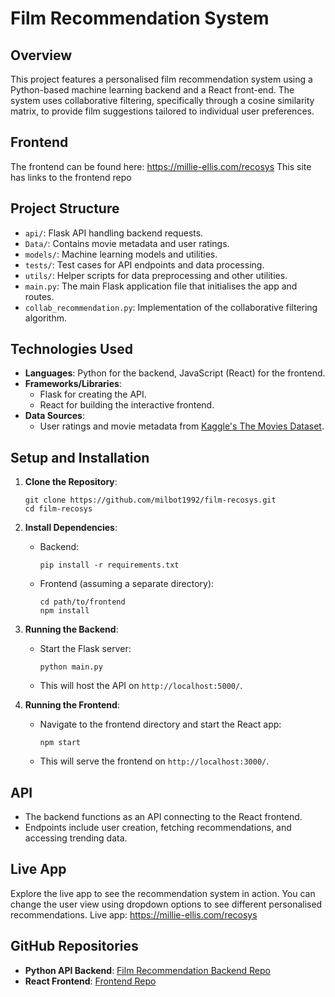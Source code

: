 # Film Recommendation System

## Overview
This project features a personalised film recommendation system using a Python-based machine learning backend and a React front-end. The system uses collaborative filtering, specifically through a cosine similarity matrix, to provide film suggestions tailored to individual user preferences.

## Frontend
The frontend can be found here: https://millie-ellis.com/recosys
This site has links to the frontend repo

## Project Structure
- `api/`: Flask API handling backend requests.
- `Data/`: Contains movie metadata and user ratings.
- `models/`: Machine learning models and utilities.
- `tests/`: Test cases for API endpoints and data processing.
- `utils/`: Helper scripts for data preprocessing and other utilities.
- `main.py`: The main Flask application file that initialises the app and routes.
- `collab_recommendation.py`: Implementation of the collaborative filtering algorithm.

## Technologies Used
- **Languages**: Python for the backend, JavaScript (React) for the frontend.
- **Frameworks/Libraries**:
  - Flask for creating the API.
  - React for building the interactive frontend.
- **Data Sources**:
  - User ratings and movie metadata from [Kaggle's The Movies Dataset](https://www.kaggle.com/datasets/rounakbanik/the-movies-dataset).

## Setup and Installation
1. **Clone the Repository**:
    ```
    git clone https://github.com/milbot1992/film-recosys.git
    cd film-recosys
    ```

2. **Install Dependencies**:
    - Backend:
        ```
        pip install -r requirements.txt
        ```
    - Frontend (assuming a separate directory):
        ```
        cd path/to/frontend
        npm install
        ```

3. **Running the Backend**:
    - Start the Flask server:
        ```
        python main.py
        ```
    - This will host the API on `http://localhost:5000/`.

4. **Running the Frontend**:
    - Navigate to the frontend directory and start the React app:
        ```
        npm start
        ```
    - This will serve the frontend on `http://localhost:3000/`.

## API
- The backend functions as an API connecting to the React frontend.
- Endpoints include user creation, fetching recommendations, and accessing trending data.

## Live App
Explore the live app to see the recommendation system in action. You can change the user view using dropdown options to see different personalised recommendations.
Live app: https://millie-ellis.com/recosys


## GitHub Repositories
- **Python API Backend**: [Film Recommendation Backend Repo](https://github.com/milbot1992/film-recosys)
- **React Frontend**: [Frontend Repo](https://github.com/milbot1992/data-projects)
